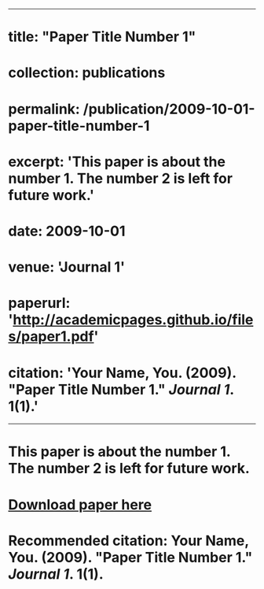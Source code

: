  ---
# title: "Paper Title Number 1"
# collection: publications
# permalink: /publication/2009-10-01-paper-title-number-1
# excerpt: 'This paper is about the number 1. The number 2 is left for future work.'
# date: 2009-10-01
# venue: 'Journal 1'
# paperurl: 'http://academicpages.github.io/files/paper1.pdf'
# citation: 'Your Name, You. (2009). &quot;Paper Title Number 1.&quot; <i>Journal 1</i>. 1(1).'
 ---
# This paper is about the number 1. The number 2 is left for future work.
# 
# [Download paper here](http://academicpages.github.io/files/paper1.pdf)
#
# Recommended citation: Your Name, You. (2009). "Paper Title Number 1." <i>Journal 1</i>. 1(1).
